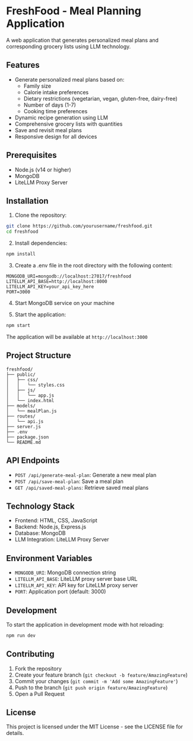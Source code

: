 # FreshFood - Meal Planning Application

A web application that generates personalized meal plans and corresponding grocery lists using LLM technology.

## Features

- Generate personalized meal plans based on:
  - Family size
  - Calorie intake preferences
  - Dietary restrictions (vegetarian, vegan, gluten-free, dairy-free)
  - Number of days (1-7)
  - Cooking time preferences
- Dynamic recipe generation using LLM
- Comprehensive grocery lists with quantities
- Save and revisit meal plans
- Responsive design for all devices

## Prerequisites

- Node.js (v14 or higher)
- MongoDB
- LiteLLM Proxy Server

## Installation

1. Clone the repository:
```bash
git clone https://github.com/yourusername/freshfood.git
cd freshfood
```

2. Install dependencies:
```bash
npm install
```

3. Create a .env file in the root directory with the following content:
```
MONGODB_URI=mongodb://localhost:27017/freshfood
LITELLM_API_BASE=http://localhost:8000
LITELLM_API_KEY=your_api_key_here
PORT=3000
```

4. Start MongoDB service on your machine

5. Start the application:
```bash
npm start
```

The application will be available at `http://localhost:3000`

## Project Structure

```
freshfood/
├── public/
│   ├── css/
│   │   └── styles.css
│   ├── js/
│   │   └── app.js
│   └── index.html
├── models/
│   └── mealPlan.js
├── routes/
│   └── api.js
├── server.js
├── .env
├── package.json
└── README.md
```

## API Endpoints

- `POST /api/generate-meal-plan`: Generate a new meal plan
- `POST /api/save-meal-plan`: Save a meal plan
- `GET /api/saved-meal-plans`: Retrieve saved meal plans

## Technology Stack

- Frontend: HTML, CSS, JavaScript
- Backend: Node.js, Express.js
- Database: MongoDB
- LLM Integration: LiteLLM Proxy Server

## Environment Variables

- `MONGODB_URI`: MongoDB connection string
- `LITELLM_API_BASE`: LiteLLM proxy server base URL
- `LITELLM_API_KEY`: API key for LiteLLM proxy server
- `PORT`: Application port (default: 3000)

## Development

To start the application in development mode with hot reloading:

```bash
npm run dev
```

## Contributing

1. Fork the repository
2. Create your feature branch (`git checkout -b feature/AmazingFeature`)
3. Commit your changes (`git commit -m 'Add some AmazingFeature'`)
4. Push to the branch (`git push origin feature/AmazingFeature`)
5. Open a Pull Request

## License

This project is licensed under the MIT License - see the LICENSE file for details.
